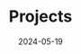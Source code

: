 ---
title: 'Projects'
date: 2024-05-19
type: landing

design:
  # Section spacing
  spacing: '5rem'

# Page sections
sections:
  - block: collection
    content:
      title: Selected Projects
      text: Here are a selection of projects that I have worked on over the past 2 years.
      filters:
        folders:
          - project
    design:
      view: article-grid
      fill_image: false
      columns: 3
---